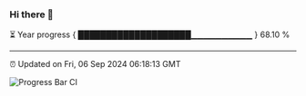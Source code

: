 ### Hi there 👋

⏳ Year progress { ████████████████████▁▁▁▁▁▁▁▁▁▁ } 68.10 %

---

⏰ Updated on Fri, 06 Sep 2024 06:18:13 GMT

![Progress Bar CI](https://github.com/liununu/liununu/workflows/Progress%20Bar%20CI/badge.svg)
